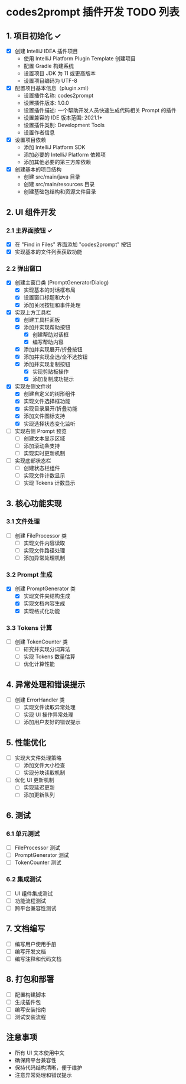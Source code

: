 # codes2prompt 插件开发 TODO 列表

## 1. 项目初始化 ✓
- [x] 创建 IntelliJ IDEA 插件项目
  - 使用 IntelliJ Platform Plugin Template 创建项目
  - 配置 Gradle 构建系统
  - 设置项目 JDK 为 11 或更高版本
  - 设置项目编码为 UTF-8
- [x] 配置项目基本信息（plugin.xml）
  - 设置插件名称: codes2prompt
  - 设置插件版本: 1.0.0
  - 设置插件描述: 一个帮助开发人员快速生成代码相关 Prompt 的插件
  - 设置兼容的 IDE 版本范围: 2021.1+
  - 设置插件类别: Development Tools
  - 设置作者信息
- [x] 设置项目依赖
  - 添加 IntelliJ Platform SDK
  - 添加必要的 IntelliJ Platform 依赖项
  - 添加其他必要的第三方库依赖
- [x] 创建基本的项目结构
  - 创建 src/main/java 目录
  - 创建 src/main/resources 目录
  - 创建基础包结构和资源文件目录

## 2. UI 组件开发
### 2.1 主界面按钮 ✓
- [x] 在 "Find in Files" 界面添加 "codes2prompt" 按钮
- [x] 实现基本的文件列表获取功能

### 2.2 弹出窗口
- [x] 创建主窗口类 (PromptGeneratorDialog)
  - [x] 实现基本的对话框布局
  - [x] 设置窗口标题和大小
  - [x] 添加关闭按钮和事件处理

- [x] 实现上方工具栏
  - [x] 创建工具栏面板
  - [x] 添加并实现帮助按钮
    - [x] 创建帮助对话框
    - [x] 编写帮助内容
  - [x] 添加并实现展开/折叠按钮
  - [x] 添加并实现全选/全不选按钮
  - [x] 添加并实现复制按钮
    - [x] 实现剪贴板操作
    - [x] 添加复制成功提示

- [x] 实现左侧文件树
  - [x] 创建自定义的树形组件
  - [x] 实现文件选择框功能
  - [x] 实现目录展开/折叠功能
  - [x] 添加文件图标支持
  - [x] 实现选择状态变化监听

- [ ] 实现右侧 Prompt 预览
  - [ ] 创建文本显示区域
  - [ ] 添加滚动条支持
  - [ ] 实现实时更新机制

- [ ] 实现底部状态栏
  - [ ] 创建状态栏组件
  - [ ] 实现文件计数显示
  - [ ] 实现 Tokens 计数显示

## 3. 核心功能实现
### 3.1 文件处理
- [ ] 创建 FileProcessor 类
  - [ ] 实现文件内容读取
  - [ ] 实现文件路径处理
  - [ ] 添加异常处理机制

### 3.2 Prompt 生成
- [x] 创建 PromptGenerator 类
  - [x] 实现文件夹结构生成
  - [x] 实现文档内容生成
  - [x] 实现格式化功能

### 3.3 Tokens 计算
- [ ] 创建 TokenCounter 类
  - [ ] 研究并实现分词算法
  - [ ] 实现 Tokens 数量估算
  - [ ] 优化计算性能

## 4. 异常处理和错误提示
- [ ] 创建 ErrorHandler 类
  - [ ] 实现文件读取异常处理
  - [ ] 实现 UI 操作异常处理
  - [ ] 添加用户友好的错误提示

## 5. 性能优化
- [ ] 实现大文件处理策略
  - [ ] 添加文件大小检查
  - [ ] 实现分块读取机制
- [ ] 优化 UI 更新机制
  - [ ] 实现延迟更新
  - [ ] 添加更新队列

## 6. 测试
### 6.1 单元测试
- [ ] FileProcessor 测试
- [ ] PromptGenerator 测试
- [ ] TokenCounter 测试

### 6.2 集成测试
- [ ] UI 组件集成测试
- [ ] 功能流程测试
- [ ] 跨平台兼容性测试

## 7. 文档编写
- [ ] 编写用户使用手册
- [ ] 编写开发文档
- [ ] 编写注释和代码文档

## 8. 打包和部署
- [ ] 配置构建脚本
- [ ] 生成插件包
- [ ] 编写安装指南
- [ ] 测试安装流程

## 注意事项
- 所有 UI 文本使用中文
- 确保跨平台兼容性
- 保持代码结构清晰，便于维护
- 注意异常处理和错误提示 